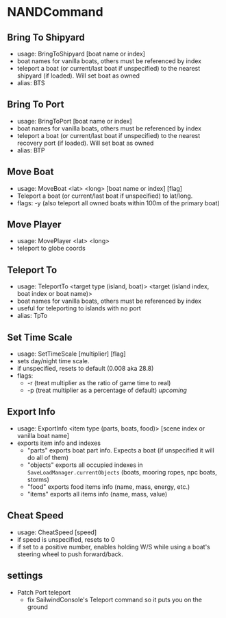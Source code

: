 # NANDCommand

## Bring To Shipyard 
- usage: BringToShipyard [boat name or index]
- boat names for vanilla boats, others must be referenced by index
- teleport a boat (or current/last boat if unspecified) to the nearest shipyard (if loaded). Will set boat as owned
- alias: BTS
## Bring To Port 
- usage: BringToPort [boat name or index]
- boat names for vanilla boats, others must be referenced by index
- teleport a boat (or current/last boat if unspecified) to the nearest recovery port (if loaded). Will set boat as owned
- alias: BTP
## Move Boat
- usage: MoveBoat \<lat> \<long> [boat name or index] [flag]
- Teleport a boat (or current/last boat if unspecified) to lat/long.
- flags: -y (also teleport all owned boats within 100m of the primary boat)
## Move Player
- usage: MovePlayer \<lat> \<long>
- teleport to globe coords
## Teleport To
- usage: TeleportTo \<target type (island, boat)> \<target (island index, boat index or boat name)>
- boat names for vanilla boats, others must be referenced by index
- useful for teleporting to islands with no port
- alias: TpTo
## Set Time Scale
- usage: SetTimeScale [multiplier] [flag]
- sets day/night time scale.
- if unspecified, resets to default (0.008 aka 28.8)
- flags:
  - \-r (treat multiplier as the ratio of game time to real)
  - \-p (treat multiplier as a percentage of default) *upcoming*
## Export Info
- usage: ExportInfo \<item type (parts, boats, food)> [scene index or vanilla boat name]
- exports item info and indexes
  - "parts" exports boat part info. Expects a boat (if unspecified it will do all of them)
  - "objects" exports all occupied indexes in `SaveLoadManager.currentObjects` (boats, mooring ropes, npc boats, storms)
  - "food" exports food items info (name, mass, energy, etc.)
  - "items" exports all items info (name, mass, value)
## Cheat Speed
- usage: CheatSpeed [speed]
- if speed is unspecified, resets to 0
- if set to a positive number, enables holding W/S while using a boat's steering wheel to push forward/back. 
## settings
- Patch Port teleport
  - fix SailwindConsole's Teleport command so it puts you on the ground
